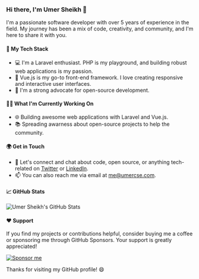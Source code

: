 ### Hi there, I'm Umer Sheikh 👋

I'm a passionate software developer with over 5 years of experience in the field. My journey has been a mix of code, creativity, and community, and I'm here to share it with you.

#### 🚀 My Tech Stack

- 💻 I'm a Laravel enthusiast. PHP is my playground, and building robust web applications is my passion.
- 🌟 Vue.js is my go-to front-end framework. I love creating responsive and interactive user interfaces.
- 🔧 I'm a strong advocate for open-source development.

#### 👨‍💻 What I'm Currently Working On

- 🌐 Building awesome web applications with Laravel and Vue.js.
- 📚 Spreading awarness about open-source projects to help the community.

#### 🌍 Get in Touch

- 💬 Let's connect and chat about code, open source, or anything tech-related on [Twitter](https://twitter.com/UmerCSE) or [LinkedIn](https://www.linkedin.com/in/UmerSE).
- 📫 You can also reach me via email at [me@umercse.com](mailto:me@umercse.com).

#### 📈 GitHub Stats

![Umer Sheikh's GitHub Stats](https://github-readme-stats.vercel.app/api?username=UmerCSE&show_icons=true&theme=dark)

#### ❤️ Support

If you find my projects or contributions helpful, consider buying me a coffee or sponsoring me through GitHub Sponsors. Your support is greatly appreciated!

[![Sponsor me](https://img.shields.io/badge/Sponsor-Support%20me-29ABE0?logo=github)](https://github.com/sponsors/UmerCSE)

Thanks for visiting my GitHub profile! 😄
